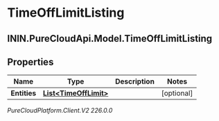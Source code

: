 # TimeOffLimitListing

## ININ.PureCloudApi.Model.TimeOffLimitListing

## Properties

|Name | Type | Description | Notes|
|------------ | ------------- | ------------- | -------------|
| **Entities** | [**List&lt;TimeOffLimit&gt;**](TimeOffLimit) |  | [optional] |



_PureCloudPlatform.Client.V2 226.0.0_
